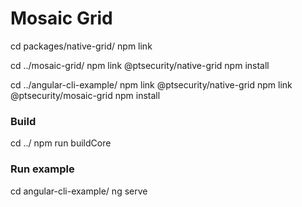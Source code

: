 # Mosaic Grid

cd packages/native-grid/
npm link

cd ../mosaic-grid/
npm link @ptsecurity/native-grid
npm install

cd ../angular-cli-example/
npm link @ptsecurity/native-grid
npm link @ptsecurity/mosaic-grid
npm install

### Build

cd ../
npm run buildCore

### Run example

cd angular-cli-example/
ng serve
